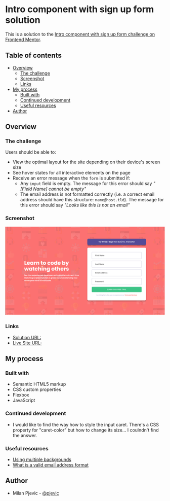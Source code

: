 # Intro component with sign up form solution

This is a solution to the [Intro component with sign up form challenge on Frontend Mentor](https://www.frontendmentor.io/challenges/intro-component-with-signup-form-5cf91bd49edda32581d28fd1).

## Table of contents

- [Overview](#overview)
  - [The challenge](#the-challenge)
  - [Screenshot](#screenshot)
  - [Links](#links)
- [My process](#my-process)
  - [Built with](#built-with)
  - [Continued development](#continued-development)
  - [Useful resources](#useful-resources)
- [Author](#author)

## Overview

### The challenge

Users should be able to:

- View the optimal layout for the site depending on their device's screen size
- See hover states for all interactive elements on the page
- Receive an error message when the `form` is submitted if:
  - Any `input` field is empty. The message for this error should say _"[Field Name] cannot be empty"_
  - The email address is not formatted correctly (i.e. a correct email address should have this structure: `name@host.tld`). The message for this error should say _"Looks like this is not an email"_

### Screenshot

![](./screenshot.png)


### Links

-  [Solution URL:](https://github.com/pjevic/Intro-component-with-sign-up-form)
-  [Live Site URL:](https://pjevic.github.io/Intro-component-with-sign-up-form/)

## My process

### Built with

- Semantic HTML5 markup
- CSS custom properties
- Flexbox
- JavaScript

### Continued development

- I would like to find the way how to style the input caret. There's a CSS property for "caret-color" but how to change its size... I coulndn't find the answer.

### Useful resources

- [Using multiple backgrounds](https://developer.mozilla.org/en-US/docs/Web/CSS/CSS_Backgrounds_and_Borders/Using_multiple_backgrounds) 
- [What is a valid email address format](https://en.wikipedia.org/wiki/Email_address)

## Author

- Milan Pjevic - [@pjevic](https://www.frontendmentor.io/profile/pjevic)
